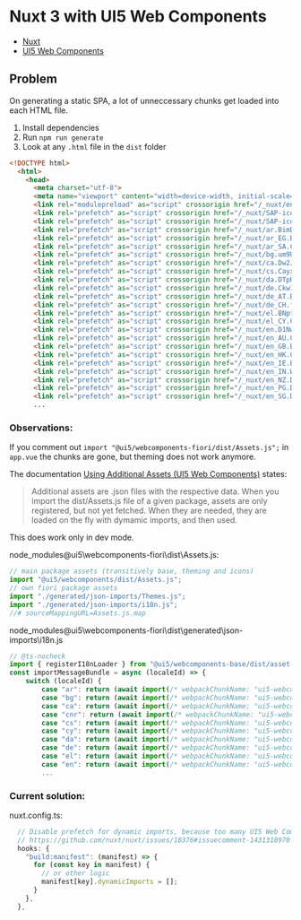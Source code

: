 # Nuxt 3 with UI5 Web Components

- [Nuxt](https://nuxt.com)
- [UI5 Web Components](https://sap.github.io/ui5-webcomponents/)

## Problem

On generating a static SPA, a lot of unneccessary chunks get loaded into each HTML file.

1. Install dependencies
2. Run `npm run generate`
3. Look at any `.html` file in the `dist` folder

```html
<!DOCTYPE html>
  <html>
    <head>
      <meta charset="utf-8">
      <meta name="viewport" content="width=device-width, initial-scale=1">
      <link rel="modulepreload" as="script" crossorigin href="/_nuxt/entry.zb6SGyru.js">
      <link rel="prefetch" as="script" crossorigin href="/_nuxt/SAP-icons.Dwu9dWpk.js">
      <link rel="prefetch" as="script" crossorigin href="/_nuxt/SAP-icons.CpYjjxFv.js">
      <link rel="prefetch" as="script" crossorigin href="/_nuxt/ar.BimD34qr.js">
      <link rel="prefetch" as="script" crossorigin href="/_nuxt/ar_EG.BimD34qr.js">
      <link rel="prefetch" as="script" crossorigin href="/_nuxt/ar_SA.Ct_UrH9d.js">
      <link rel="prefetch" as="script" crossorigin href="/_nuxt/bg.um9Ug5iO.js">
      <link rel="prefetch" as="script" crossorigin href="/_nuxt/ca.Dw2JUual.js">
      <link rel="prefetch" as="script" crossorigin href="/_nuxt/cs.Cayx8hzq.js">
      <link rel="prefetch" as="script" crossorigin href="/_nuxt/da.DTpHCBFv.js">
      <link rel="prefetch" as="script" crossorigin href="/_nuxt/de.Ckw1fi62.js">
      <link rel="prefetch" as="script" crossorigin href="/_nuxt/de_AT.BCtjmtIY.js">
      <link rel="prefetch" as="script" crossorigin href="/_nuxt/de_CH.ffHg75xL.js">
      <link rel="prefetch" as="script" crossorigin href="/_nuxt/el.BNpttV-4.js">
      <link rel="prefetch" as="script" crossorigin href="/_nuxt/el_CY.Cmpyp2zq.js">
      <link rel="prefetch" as="script" crossorigin href="/_nuxt/en.D1NwOxM3.js">
      <link rel="prefetch" as="script" crossorigin href="/_nuxt/en_AU.Cbc46rTS.js">
      <link rel="prefetch" as="script" crossorigin href="/_nuxt/en_GB.Bu1yvnL9.js">
      <link rel="prefetch" as="script" crossorigin href="/_nuxt/en_HK.C7mzizTl.js">
      <link rel="prefetch" as="script" crossorigin href="/_nuxt/en_IE.BIrUDBXI.js">
      <link rel="prefetch" as="script" crossorigin href="/_nuxt/en_IN.WcuuBgb0.js">
      <link rel="prefetch" as="script" crossorigin href="/_nuxt/en_NZ.DhXT_Qhk.js">
      <link rel="prefetch" as="script" crossorigin href="/_nuxt/en_PG.DjSn8gnQ.js">
      <link rel="prefetch" as="script" crossorigin href="/_nuxt/en_SG.DUPVU1qC.js">
      ...
```

### Observations:

If you comment out `import "@ui5/webcomponents-fiori/dist/Assets.js";` in `app.vue` the chunks are gone, but theming does not work anymore. 

The documentation [Using Additional Assets (UI5 Web Components)](https://sap.github.io/ui5-webcomponents/playground/?path=/docs/docs-getting-started-using-assets--docs) states:

> Additional assets are .json files with the respective data. When you import the dist/Assets.js file of a given package, assets are only registered, but not yet fetched. When they are needed, they are loaded on the fly with dymamic imports, and then used.

This does work only in dev mode.

node_modules\@ui5\webcomponents-fiori\dist\Assets.js:

```javascript
// main package assets (transitively base, theming and icons)
import "@ui5/webcomponents/dist/Assets.js";
// own fiori package assets
import "./generated/json-imports/Themes.js";
import "./generated/json-imports/i18n.js";
//# sourceMappingURL=Assets.js.map
```

node_modules\@ui5\webcomponents-fiori\dist\generated\json-imports\i18n.js

```javascript
// @ts-nocheck
import { registerI18nLoader } from "@ui5/webcomponents-base/dist/asset-registries/i18n.js";
const importMessageBundle = async (localeId) => {
    switch (localeId) {
        case "ar": return (await import(/* webpackChunkName: "ui5-webcomponents-fiori-messagebundle-ar" */ "../assets/i18n/messagebundle_ar.json")).default;
        case "bg": return (await import(/* webpackChunkName: "ui5-webcomponents-fiori-messagebundle-bg" */ "../assets/i18n/messagebundle_bg.json")).default;
        case "ca": return (await import(/* webpackChunkName: "ui5-webcomponents-fiori-messagebundle-ca" */ "../assets/i18n/messagebundle_ca.json")).default;
        case "cnr": return (await import(/* webpackChunkName: "ui5-webcomponents-fiori-messagebundle-cnr" */ "../assets/i18n/messagebundle_cnr.json")).default;
        case "cs": return (await import(/* webpackChunkName: "ui5-webcomponents-fiori-messagebundle-cs" */ "../assets/i18n/messagebundle_cs.json")).default;
        case "cy": return (await import(/* webpackChunkName: "ui5-webcomponents-fiori-messagebundle-cy" */ "../assets/i18n/messagebundle_cy.json")).default;
        case "da": return (await import(/* webpackChunkName: "ui5-webcomponents-fiori-messagebundle-da" */ "../assets/i18n/messagebundle_da.json")).default;
        case "de": return (await import(/* webpackChunkName: "ui5-webcomponents-fiori-messagebundle-de" */ "../assets/i18n/messagebundle_de.json")).default;
        case "el": return (await import(/* webpackChunkName: "ui5-webcomponents-fiori-messagebundle-el" */ "../assets/i18n/messagebundle_el.json")).default;
        case "en": return (await import(/* webpackChunkName: "ui5-webcomponents-fiori-messagebundle-en" */ "../assets/i18n/messagebundle_en.json")).default;
        ...
```

### Current solution:

nuxt.config.ts:

```javascript
  // Disable prefetch for dynamic imports, because too many UI5 Web Components Assets would be added
  // https://github.com/nuxt/nuxt/issues/18376#issuecomment-1431318970
  hooks: {
    "build:manifest": (manifest) => {
      for (const key in manifest) {
        // or other logic
        manifest[key].dynamicImports = [];
      }
    },
  },
```